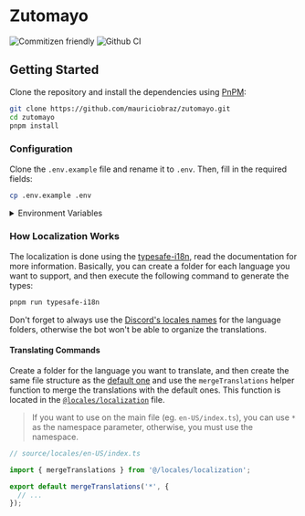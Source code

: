 # Zutomayo

![Commitizen friendly](https://img.shields.io/badge/commitizen-friendly-brightgreen.svg)
![Github CI](https://github.com/mauriciobraz/zutomayo/actions/workflows/lint.yml/badge.svg)

## Getting Started

Clone the repository and install the dependencies using [PnPM](https://pnpm.io/):

```bash
git clone https://github.com/mauriciobraz/zutomayo.git
cd zutomayo
pnpm install
```

### Configuration

Clone the `.env.example` file and rename it to `.env`. Then, fill in the required fields:

```bash
cp .env.example .env
```

<details>
  <summary>Environment Variables</summary>

| Environment Variable | Required |
| -------------------- | -------- |
| `NODE_ENV`           | No       |
| `LOG_LEVEL`          | No       |
| `DISCORD_TOKEN`      | Yes      |
| `DATABASE_URL`       | Yes      |

</details>

### How Localization Works

The localization is done using the [typesafe-i18n](https://github.com/ivanhofer/typesafe-i18n), read the documentation for more information. Basically, you can create a folder for each language you want to support, and then execute the following command to generate the types:

```bash
pnpm run typesafe-i18n
```

Don't forget to always use the [Discord's locales names](https://discord.com/developers/docs/reference#locales) for the language folders, otherwise the bot won't be able to organize the translations.

#### Translating Commands

Create a folder for the language you want to translate, and then create the same file structure as the [default one](source/locales/pt-BR/) and use the `mergeTranslations` helper function to merge the translations with the default ones. This function is located in the [`@locales/localization`](source/locales/helpers.ts#L15) file.

> If you want to use on the main file (eg. `en-US/index.ts`), you can use `*` as the namespace parameter, otherwise, you must use the namespace.

```ts
// source/locales/en-US/index.ts

import { mergeTranslations } from '@/locales/localization';

export default mergeTranslations('*', {
  // ...
});
```
